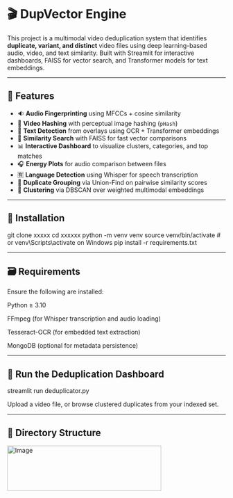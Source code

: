 # 🎬 DupVector Engine

This project is a multimodal video deduplication system that identifies **duplicate, variant, and distinct** video files using deep learning-based audio, video, and text similarity. Built with Streamlit for interactive dashboards, FAISS for vector search, and Transformer models for text embeddings.

---

## 🧠 Features

- 🔉 **Audio Fingerprinting** using MFCCs + cosine similarity
- 🎥 **Video Hashing** with perceptual image hashing (`pHash`)
- 📝 **Text Detection** from overlays using OCR + Transformer embeddings
- 🤖 **Similarity Search** with FAISS for fast vector comparisons
- 📊 **Interactive Dashboard** to visualize clusters, categories, and top matches
- 🎧 **Energy Plots** for audio comparison between files
- 🈶 **Language Detection** using Whisper for speech transcription
- 📂 **Duplicate Grouping** via Union-Find on pairwise similarity scores
- 🧮 **Clustering** via DBSCAN over weighted multimodal embeddings

---

## 🚀 Installation

git clone xxxxx
cd xxxxxx
python -m venv venv
source venv/bin/activate      # or venv\Scripts\activate on Windows
pip install -r requirements.txt


---

## 🗃️ Requirements

Ensure the following are installed:

Python ≥ 3.10

FFmpeg (for Whisper transcription and audio loading)

Tesseract-OCR (for embedded text extraction)

MongoDB (optional for metadata persistence)

---

## 🧪 Run the Deduplication Dashboard


streamlit run deduplicator.py

Upload a video file, or browse clustered duplicates from your indexed set.

---

## 📁 Directory Structure

<img width="355" height="104" alt="Image" src="https://github.com/user-attachments/assets/5c80fdfe-5b43-479d-ad39-683009868085" />

